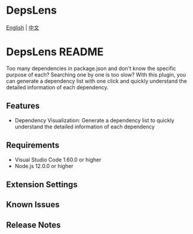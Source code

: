 # DepsLens

[English](README.md) | [中文](README_zh-CN.md)

# DepsLens README

Too many dependencies in package.json and don't know the specific purpose of each? Searching one by one is too slow? With this plugin, you can generate a dependency list with one click and quickly understand the detailed information of each dependency.

## Features

- Dependency Visualization: Generate a dependency list to quickly understand the detailed information of each dependency

## Requirements

- Visual Studio Code 1.60.0 or higher
- Node.js 12.0.0 or higher

## Extension Settings

## Known Issues

## Release Notes
